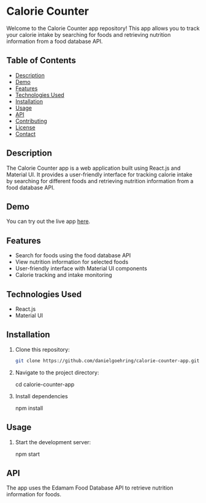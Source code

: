 # Calorie Counter

Welcome to the Calorie Counter app repository! This app allows you to track your calorie intake by searching for foods and retrieving nutrition information from a food database API.

## Table of Contents

- [Description](#description)
- [Demo](#demo)
- [Features](#features)
- [Technologies Used](#technologies-used)
- [Installation](#installation)
- [Usage](#usage)
- [API](#api)
- [Contributing](#contributing)
- [License](#license)
- [Contact](#contact)

## Description

The Calorie Counter app is a web application built using React.js and Material UI. It provides a user-friendly interface for tracking calorie intake by searching for different foods and retrieving nutrition information from a food database API.

## Demo

You can try out the live app [here](https://calorietrackerapp.netlify.app/).

## Features

- Search for foods using the food database API
- View nutrition information for selected foods
- User-friendly interface with Material UI components
- Calorie tracking and intake monitoring

## Technologies Used

- React.js
- Material UI

## Installation

1. Clone this repository:

   ```bash
   git clone https://github.com/danielgoehring/calorie-counter-app.git

2. Navigate to the project directory:
   
   cd calorie-counter-app
   
3. Install dependencies
   
   npm install

## Usage

1. Start the development server:

   npm start

## API

The app uses the Edamam Food Database API to retrieve nutrition information for foods.



   


 
